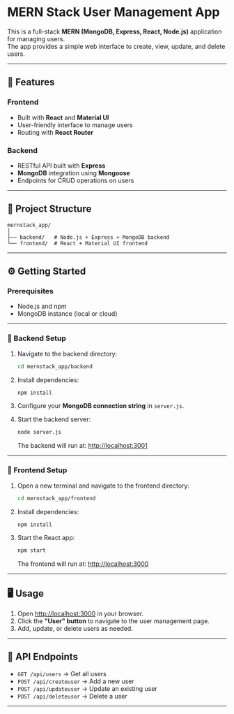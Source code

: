 # MERN Stack User Management App

This is a full-stack **MERN (MongoDB, Express, React, Node.js)** application for managing users.  
The app provides a simple web interface to create, view, update, and delete users.

---

## 🚀 Features

### Frontend
- Built with **React** and **Material UI**
- User-friendly interface to manage users
- Routing with **React Router**

### Backend
- RESTful API built with **Express**
- **MongoDB** integration using **Mongoose**
- Endpoints for CRUD operations on users

---

## 📂 Project Structure
```
mernstack_app/
│
├── backend/   # Node.js + Express + MongoDB backend
└── frontend/  # React + Material UI frontend
```

---

## ⚙️ Getting Started

### Prerequisites
- Node.js and npm
- MongoDB instance (local or cloud)

---

### 🔧 Backend Setup

1. Navigate to the backend directory:
   ```sh
   cd mernstack_app/backend
   ```

2. Install dependencies:
   ```sh
   npm install
   ```

3. Configure your **MongoDB connection string** in `server.js`.

4. Start the backend server:
   ```sh
   node server.js
   ```
   The backend will run at: [http://localhost:3001](http://localhost:3001)

---

### 🎨 Frontend Setup

1. Open a new terminal and navigate to the frontend directory:
   ```sh
   cd mernstack_app/frontend
   ```

2. Install dependencies:
   ```sh
   npm install
   ```

3. Start the React app:
   ```sh
   npm start
   ```
   The frontend will run at: [http://localhost:3000](http://localhost:3000)

---

## 🖥️ Usage

1. Open [http://localhost:3000](http://localhost:3000) in your browser.  
2. Click the **"User" button** to navigate to the user management page.  
3. Add, update, or delete users as needed.

---

## 📡 API Endpoints

- `GET /api/users` → Get all users  
- `POST /api/createuser` → Add a new user  
- `POST /api/updateuser` → Update an existing user  
- `POST /api/deleteuser` → Delete a user  

---
